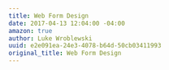 ```yaml
---
title: Web Form Design
date: 2017-04-13 12:04:00 -04:00
amazon: true
author: Luke Wroblewski
uuid: e2e091ea-24e3-4078-b64d-50cb03411993
original_title: Web Form Design
---
```


